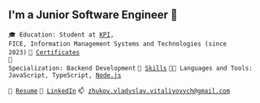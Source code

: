 ## I'm a Junior Software Engineer 🎯

<code>🎓 Education: Student at [KPI](https://kpi.ua/), FICE, Information Management Systems and Technologies (since 2023)</code>
<code>💼 [Certificates](CERTIFICATES.md)</code><br>
<code>👷 Specialization: Backend Development</code>
<code>🔧 [Skills](https://www.linkedin.com/in/vladyslavzhukov/details/skills/)</code>
<code>🧑‍💻 Languages and Tools: JavaScript, TypeScript, [Node.js](https://nodejs.org/en)</code><br>

<code>📝 [Resume](/CV_Zhukov%20Vladyslav_NodeJS.pdf)</code>
<code>🥋 [LinkedIn](https://www.linkedin.com/in/vladyslavzhukov/)</code>
<code>📫 [zhukov.vladyslav.vitaliyovych@gmail.com
](mailto:zhukov.vladyslav.vitaliyovych@gmail.com)</code>
